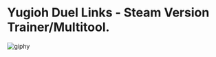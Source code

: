 # Yugioh Duel Links - Steam Version Trainer/Multitool.

![giphy](https://user-images.githubusercontent.com/25750563/33530388-0bff721e-d87f-11e7-9c23-d8400520fa6f.gif)

